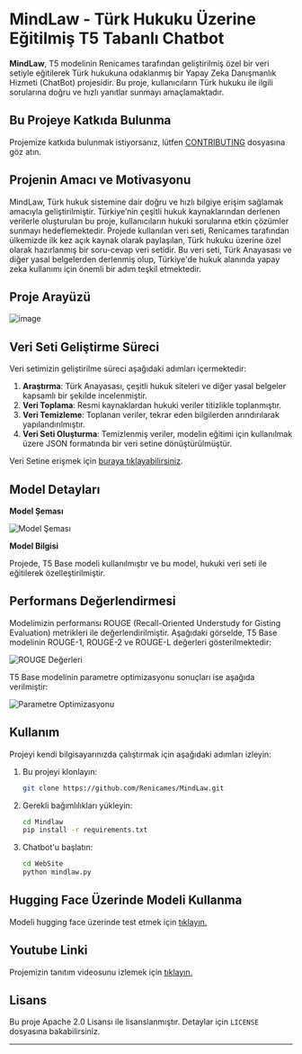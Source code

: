# MindLaw - Türk Hukuku Üzerine Eğitilmiş T5 Tabanlı Chatbot

**MindLaw**, T5 modelinin Renicames tarafından geliştirilmiş özel bir veri setiyle eğitilerek Türk hukukuna odaklanmış bir Yapay Zeka Danışmanlık Hizmeti (ChatBot) projesidir. Bu proje, kullanıcıların Türk hukuku ile ilgili sorularına doğru ve hızlı yanıtlar sunmayı amaçlamaktadır.

## Bu Projeye Katkıda Bulunma
Projemize katkıda bulunmak istiyorsanız, lütfen [CONTRIBUTING](https://github.com/Renicames/MindLaw/blob/main/CONTRIBUTING.rst) dosyasına göz atın.

## Projenin Amacı ve Motivasyonu

MindLaw, Türk hukuk sistemine dair doğru ve hızlı bilgiye erişim sağlamak amacıyla geliştirilmiştir. Türkiye’nin çeşitli hukuk kaynaklarından derlenen verilerle oluşturulan bu proje, kullanıcıların hukuki sorularına etkin çözümler sunmayı hedeflemektedir. Projede kullanılan veri seti, Renicames tarafından ülkemizde ilk kez açık kaynak olarak paylaşılan, Türk hukuku üzerine özel olarak hazırlanmış bir soru-cevap veri setidir. Bu veri seti, Türk Anayasası ve diğer yasal belgelerden derlenmiş olup, Türkiye'de hukuk alanında yapay zeka kullanımı için önemli bir adım teşkil etmektedir.


## Proje Arayüzü 
![image](https://github.com/user-attachments/assets/51c19e18-1c27-486b-88dd-132e0ce31998)


## Veri Seti Geliştirme Süreci

Veri setimizin geliştirilme süreci aşağıdaki adımları içermektedir:

1. **Araştırma**: Türk Anayasası, çeşitli hukuk siteleri ve diğer yasal belgeler kapsamlı bir şekilde incelenmiştir.
2. **Veri Toplama**: Resmi kaynaklardan hukuki veriler titizlikle toplanmıştır.
3. **Veri Temizleme**: Toplanan veriler, tekrar eden bilgilerden arındırılarak yapılandırılmıştır.
4. **Veri Seti Oluşturma**: Temizlenmiş veriler, modelin eğitimi için kullanılmak üzere JSON formatında bir veri setine dönüştürülmüştür.

Veri Setine erişmek için [buraya tıklayabilirsiniz](https://huggingface.co/datasets/Renicames/turkish-law-chatbot).

## Model Detayları

**Model Şeması**

![Model Şeması](https://github.com/user-attachments/assets/4d4f656a-ab96-4b8d-9c8d-84cdab56a7dc)

**Model Bilgisi**

Projede, T5 Base modeli kullanılmıştır ve bu model, hukuki veri seti ile eğitilerek özelleştirilmiştir.

## Performans Değerlendirmesi

Modelimizin performansı ROUGE (Recall-Oriented Understudy for Gisting Evaluation) metrikleri ile değerlendirilmiştir. Aşağıdaki görselde, T5 Base modelinin ROUGE-1, ROUGE-2 ve ROUGE-L değerleri gösterilmektedir:

![ROUGE Değerleri](https://github.com/user-attachments/assets/ce2bcd85-f240-41e6-aed5-7cb833ebc1b0)

T5 Base modelinin parametre optimizasyonu sonuçları ise aşağıda verilmiştir:

![Parametre Optimizasyonu](https://github.com/user-attachments/assets/62656a8d-8626-458e-b1fd-396d258389c4)




## Kullanım

Projeyi kendi bilgisayarınızda çalıştırmak için aşağıdaki adımları izleyin:

1. Bu projeyi klonlayın:
   ```sh
   git clone https://github.com/Renicames/MindLaw.git
   ```

2. Gerekli bağımlılıkları yükleyin:
   ```sh
   cd Mindlaw
   pip install -r requirements.txt
   ```

3. Chatbot'u başlatın:
   ```sh
   cd WebSite
   python mindlaw.py
   ```
## Hugging Face Üzerinde Modeli Kullanma
 

Modeli hugging face üzerinde test etmek için [tıklayın.](https://huggingface.co/spaces/Renicames/MindLaw_Interface)

## Youtube Linki

Projemizin tanıtım videosunu izlemek için [tıklayın.](https://youtu.be/zFq64Aul54U)




## Lisans

Bu proje Apache 2.0 Lisansı ile lisanslanmıştır. Detaylar için `LICENSE` dosyasına bakabilirsiniz.

---


